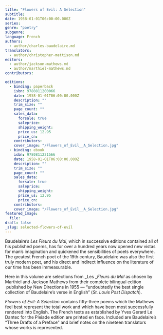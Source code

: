 ```yaml
---
title: "Flowers of Evil: A Selection"
subtitle:
date: 1958-01-01T06:00:00.000Z
series:
genre: "poetry"
subgenre:
language: French
authors:
  - author/charles-baudelaire.md
translators:
  - author/christopher-mattison.md
editors:
  - author/jackson-mathews.md
  - author/marthiel-mathews.md
contributors:

editions:
  - binding: paperback
    isbn: 9780811200066
    date: 1958-01-01T06:00:00.000Z
    description: ""
    trim_size: ""
    page_count: ""
    sales_data:
      forsale: true
      saleprice:
      shipping_weight:
      price_us: 12.95
      price_cn:
    contributors:
    cover_image: "/Flowers_of_Evil__A_Selection.jpg"
  - binding: ebook
    isbn: 9780811221566
    date: 1958-01-01T06:00:00.000Z
    description: ""
    trim_size: ""
    page_count: ""
    sales_data:
      forsale: true
      saleprice:
      shipping_weight:
      price_us: 12.95
      price_cn:
    contributors:
    cover_image: "/Flowers_of_Evil__A_Selection.jpg"
featured_image:
  file:
draft: false
_slug: selected-flowers-of-evil
---
```


Baudelaire’s _Les_ _Fleurs du Mal_, which in successive editions contained all of his published poems, has for over a hundred years now opened new vistas for man’s imagination and quickened the sensibilities of poets everywhere. The greatest French poet of the 19th century, Baudelaire was also the first truly modern poet, and his direct and indirect influence on the literature of our time has been immeasurable. 

Here in this volume are selections from _Les __Fleurs du Mal_ as chosen by Marthiel and Jackson Mathews from their complete bilingual edition  published by New Directions in 1955 — “undoubtedly the best single collection of Baudelaire’s verse in English” (_St. Louis Post Dispatch_).

_Flowers of Evil: A Selection_ contains fifty-three poems which the Mathews feel best represent the total work and which have been most successfully rendered into English. The French texts as established by Yves Gerard Le Dantec for the Pleiade edition are printed en face. Included are Baudelaire’s “Three Drafts of a Preface” and brief notes on the nineteen translators whose works is represented.

